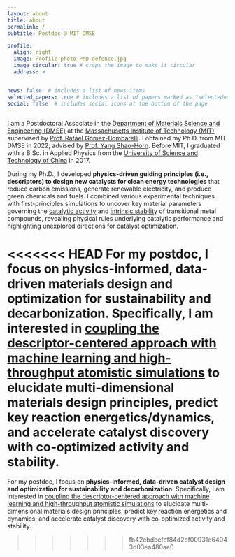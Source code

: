 ```yaml
---
layout: about
title: about
permalink: /
subtitle: Postdoc @ MIT DMSE

profile:
  align: right
  image: Profile photo_PhD defence.jpg
  image_circular: true # crops the image to make it circular
  address: >


news: false  # includes a list of news items
selected_papers: true # includes a list of papers marked as "selected={true}"
social: false  # includes social icons at the bottom of the page
---
```


I am a Postdoctoral Associate in the [Department of Materials Science and Engineering (DMSE)](https://dmse.mit.edu/) at the [Massachusetts Institute of Technology (MIT)](https://www.mit.edu/), supervised by [Prof. Rafael Gómez-Bombarelli](https://gomezbombarelli.mit.edu/). I obtained my Ph.D. from MIT DMSE in 2022, advised by [Prof. Yang Shao-Horn](https://www.rle.mit.edu/eel/). Before MIT, I graduated with a B.Sc. in Applied Physics from the [University of Science and Technology of China](https://en.ustc.edu.cn/) in 2017.

During my Ph.D., I developed **physics-driven guiding principles (i.e., descriptors) to design new catalysts for clean energy technologies** that reduce carbon emissions, generate renewable electricity, and produce green chemicals and fuels. I combined various experimental techniques with first-principles simulations to uncover key material parameters governing the [catalytic activity](https://doi.org/10.1038/s41563-022-01199-0) and [intrinsic stability](https://doi.org/10.1021/acs.chemmater.2c01233) of transitional metal compounds, revealing physical rules underlying catalytic performance and highlighting unexplored directions for catalyst optimization.

<<<<<<< HEAD
For my postdoc, I focus on **physics-informed, data-driven materials design and optimization for sustainability and decarbonization**. Specifically, I am interested in [coupling the descriptor-centered approach with machine learning and high-throughput atomistic simulations](https://doi.org/10.1038/s41578-022-00466-5) to elucidate multi-dimensional materials design principles, predict key reaction energetics/dynamics, and accelerate catalyst discovery with co-optimized activity and stability.
=======
For my postdoc, I focus on **physics-informed, data-driven catalyst design and optimization for sustainability and decarbonization**. Specifically, I am interested in [coupling the descriptor-centered approach with machine learning and high-throughput atomistic simulations](https://doi.org/10.1038/s41578-022-00466-5) to elucidate multi-dimensional materials design principles, predict key reaction energetics and dynamics, and accelerate catalyst discovery with co-optimized activity and stability.
>>>>>>> fb42ebdbefcf84d2ef00931d64043d03ea480ae0
